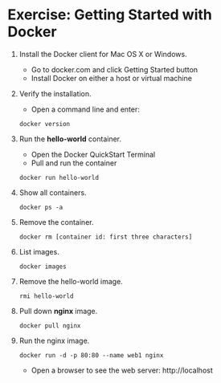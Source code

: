 # Exercise: Getting Started with Docker

1. Install the Docker client for Mac OS X or Windows.
    - Go to docker.com and click Getting Started button
    - Install Docker on either a host or virtual machine

2. Verify the installation.
    - Open a command line and enter:

    ```
    docker version
    ```

3. Run the **hello-world** container.
    - Open the Docker QuickStart Terminal
    - Pull and run the container

    ```
    docker run hello-world
    ```

4. Show all containers.

    ```
    docker ps -a
    ```

5. Remove the container.

    ```
    docker rm [container id: first three characters]
    ```

6. List images.

    ```
    docker images
    ```

7. Remove the hello-world image.

    ```
    rmi hello-world
    ```

8. Pull down **nginx** image.

    ```
    docker pull nginx
    ```

9. Run the nginx image.

    ```
    docker run -d -p 80:80 --name web1 nginx
    ```

    - Open a browser to see the web server: http://localhost
